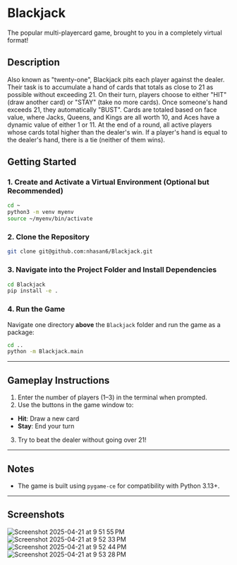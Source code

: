 # Blackjack
The popular multi-playercard game, brought to you in a completely virtual format! 

## Description
Also known as "twenty-one", Blackjack pits each player against the dealer. Their task is to accumulate a hand of cards that totals as close to 21 as possible without exceeding 21. On their turn, players choose to either "HIT" (draw another card) or "STAY" (take no more cards). Once someone's hand exceeds 21, they automatically "BUST". Cards are totaled based on face value, where Jacks, Queens, and Kings are all worth 10, and Aces have a dynamic value of either 1 or 11. At the end of a round, all active players whose cards total higher than the dealer's win. If a player's hand is equal to the dealer's hand, there is a tie (neither of them wins).

## Getting Started

### 1. Create and Activate a Virtual Environment (Optional but Recommended)

```bash
cd ~
python3 -m venv myenv
source ~/myenv/bin/activate
```
### 2. Clone the Repository

```bash
git clone git@github.com:nhasan6/Blackjack.git
```

### 3. Navigate into the Project Folder and Install Dependencies

```bash
cd Blackjack
pip install -e .
```

### 4. Run the Game

Navigate one directory **above** the `Blackjack` folder and run the game as a package:

```bash
cd ..
python -m Blackjack.main
```

---

## Gameplay Instructions

1. Enter the number of players (1–3) in the terminal when prompted.
2. Use the buttons in the game window to:
  - **Hit**: Draw a new card
  - **Stay**: End your turn
3. Try to beat the dealer without going over 21!

---

## Notes

- The game is built using `pygame-ce` for compatibility with Python 3.13+.
---

## Screenshots

![Screenshot 2025-04-21 at 9 51 55 PM](https://github.com/user-attachments/assets/408c7854-fff4-4aa6-9b27-87acb24ee3d5)
![Screenshot 2025-04-21 at 9 52 33 PM](https://github.com/user-attachments/assets/5408761d-1086-4ab9-b2d8-8a6e5251821f)
![Screenshot 2025-04-21 at 9 52 44 PM](https://github.com/user-attachments/assets/81a39bbf-75c1-46cf-87d5-a81fdfc74655)
![Screenshot 2025-04-21 at 9 53 28 PM](https://github.com/user-attachments/assets/4de20017-9a4b-44cd-9ec3-76dfbaef6fa2)
